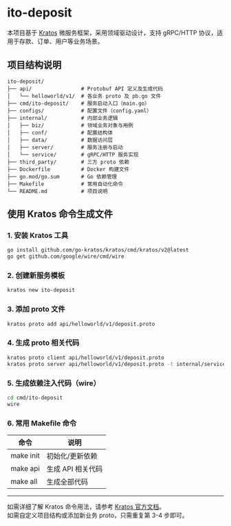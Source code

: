 # ito-deposit

本项目基于 [Kratos](https://go-kratos.dev/) 微服务框架，采用领域驱动设计，支持 gRPC/HTTP 协议，适用于存款、订单、用户等业务场景。

## 项目结构说明

```
ito-deposit/
├── api/                # Protobuf API 定义及生成代码
│   └── helloworld/v1/  # 各业务 proto 及 pb.go 文件
├── cmd/ito-deposit/    # 服务启动入口（main.go）
├── configs/            # 配置文件（config.yaml）
├── internal/           # 内部业务逻辑
│   ├── biz/            # 领域业务对象与用例
│   ├── conf/           # 配置结构体
│   ├── data/           # 数据访问层
│   ├── server/         # 服务注册与启动
│   └── service/        # gRPC/HTTP 服务实现
├── third_party/        # 三方 proto 依赖
├── Dockerfile          # Docker 构建文件
├── go.mod/go.sum       # Go 依赖管理
├── Makefile            # 常用自动化命令
└── README.md           # 项目说明
```

## 使用 Kratos 命令生成文件

### 1. 安装 Kratos 工具

```bash
go install github.com/go-kratos/kratos/cmd/kratos/v2@latest
go get github.com/google/wire/cmd/wire
```

### 2. 创建新服务模板

```bash
kratos new ito-deposit
```

### 3. 添加 proto 文件

```bash
kratos proto add api/helloworld/v1/deposit.proto
```

### 4. 生成 proto 相关代码

```bash
kratos proto client api/helloworld/v1/deposit.proto
kratos proto server api/helloworld/v1/deposit.proto -t internal/service
```

### 5. 生成依赖注入代码（wire）

```bash
cd cmd/ito-deposit
wire
```

### 6. 常用 Makefile 命令

| 命令         | 说明                       |
| ------------ | -------------------------- |
| make init    | 初始化/更新依赖            |
| make api     | 生成 API 相关代码          |
| make all     | 生成全部代码               |

---

如需详细了解 Kratos 命令用法，请参考 [Kratos 官方文档](https://go-kratos.dev/docs/getting-started/)。  
如需自定义项目结构或添加新业务 proto，只需重复第 3-4 步即可。

